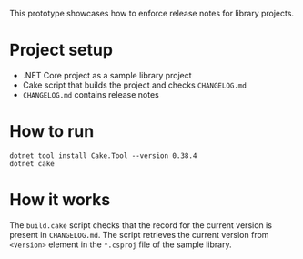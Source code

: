 This prototype showcases how to enforce release notes for library projects. 

# Project setup
- .NET Core project as a sample library project
- Cake script that builds the project and checks `CHANGELOG.md`
- `CHANGELOG.md` contains release notes

# How to run

```
dotnet tool install Cake.Tool --version 0.38.4
dotnet cake
```

# How it works
The `build.cake` script checks that the record for the current version is present in `CHANGELOG.md`. The script retrieves the current version from `<Version>` element in the `*.csproj` file of the sample library. 

